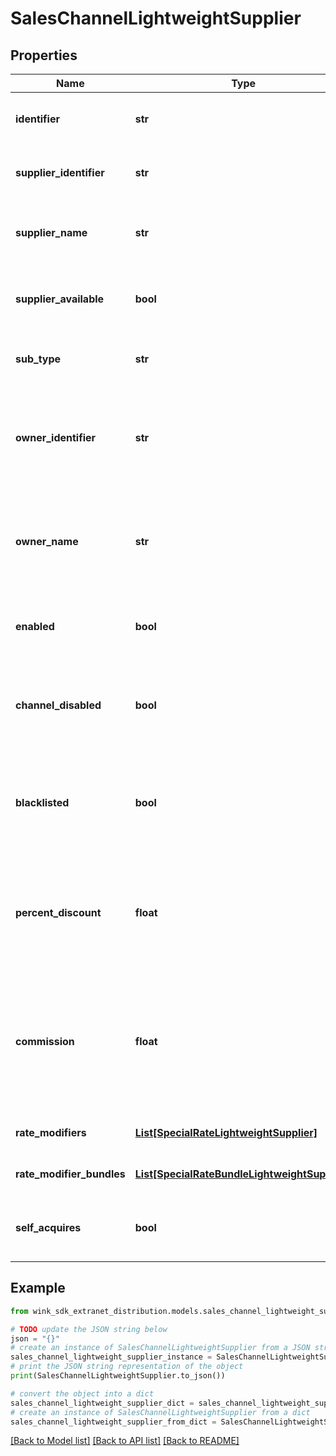 # SalesChannelLightweightSupplier


## Properties

Name | Type | Description | Notes
------------ | ------------- | ------------- | -------------
**identifier** | **str** | Unique record identifier of this segment / account | 
**supplier_identifier** | **str** | Channel is owned by this supplier identifier. | 
**supplier_name** | **str** | Name of property / supplier that owns this channel | 
**supplier_available** | **bool** | Flag when supplier not available. E.g. Hotel disables property | [default to True]
**sub_type** | **str** | What type of segment of channel is this. | 
**owner_identifier** | **str** | A specific identifier for the company / corporation / travel agency that is retrieving the rates | 
**owner_name** | **str** | Name of the owner / affiliate. &#x60;Hotel booking customization&#x60; when it&#39;s the booking customization. | 
**enabled** | **bool** | Flag the supplier can use to enable / disable this channel | [optional] [default to True]
**channel_disabled** | **bool** | System override by reactive to disable. E.g. Platform disables supplier. | [optional] 
**blacklisted** | **bool** | A way to blacklist a specific channel a property doesn&#39;t want to send blocking to. | 
**percent_discount** | **float** | Percent discount on this channel and all its children [unless configured at the child level]. | [optional] 
**commission** | **float** | Amount of sales commission earned through this channel and all its children [unless configured at the child level]. | [optional] 
**rate_modifiers** | [**List[SpecialRateLightweightSupplier]**](SpecialRateLightweightSupplier.md) | Promotions for this channel | [optional] 
**rate_modifier_bundles** | [**List[SpecialRateBundleLightweightSupplier]**](SpecialRateBundleLightweightSupplier.md) | Promotion bundles for this channel | [optional] 
**self_acquires** | **bool** | Whether the sales channel is a self-acquiring entity. | [optional] 

## Example

```python
from wink_sdk_extranet_distribution.models.sales_channel_lightweight_supplier import SalesChannelLightweightSupplier

# TODO update the JSON string below
json = "{}"
# create an instance of SalesChannelLightweightSupplier from a JSON string
sales_channel_lightweight_supplier_instance = SalesChannelLightweightSupplier.from_json(json)
# print the JSON string representation of the object
print(SalesChannelLightweightSupplier.to_json())

# convert the object into a dict
sales_channel_lightweight_supplier_dict = sales_channel_lightweight_supplier_instance.to_dict()
# create an instance of SalesChannelLightweightSupplier from a dict
sales_channel_lightweight_supplier_from_dict = SalesChannelLightweightSupplier.from_dict(sales_channel_lightweight_supplier_dict)
```
[[Back to Model list]](../README.md#documentation-for-models) [[Back to API list]](../README.md#documentation-for-api-endpoints) [[Back to README]](../README.md)


